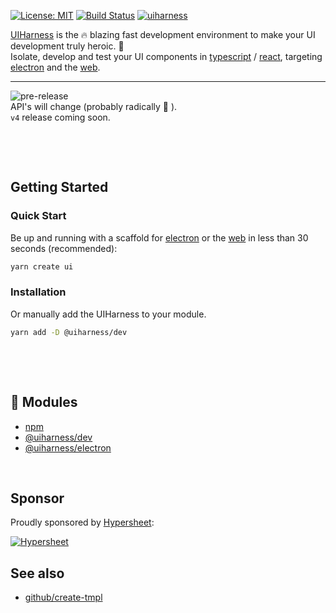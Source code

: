 [![License: MIT](https://img.shields.io/badge/License-MIT-blue.svg)](https://opensource.org/licenses/MIT)
[![Build Status](https://travis-ci.org/uiharness/uiharness.svg?branch=master)](https://travis-ci.org/uiharness/uiharness)
[![uiharness](https://user-images.githubusercontent.com/185555/52250326-2ff7a680-295c-11e9-9471-8a45b1e6b909.png)](https://uiharness.com)



[UIHarness]((https://uiharness.com)) is the 🔥 blazing fast development environment to make your UI development truly heroic. 🚀  
Isolate, develop and test your UI components in [typescript](https://www.typescriptlang.org/) / [react](https://reactjs.org/), targeting [electron](https://electronjs.org/) and the [web](https://developer.mozilla.org).  

----

![pre-release](https://img.shields.io/badge/Status-pre--release-orange.svg)  
API's will change (probably radically 🐷 ).  
`v4` release coming soon.

<p>&nbsp;</p>
<p>&nbsp;</p>



## Getting Started

### Quick Start
Be up and running with a scaffold for [electron](https://electronjs.org/) or the [web](https://developer.mozilla.org) in less than 30 seconds (recommended):

```bash
yarn create ui
```


### Installation
Or manually add the UIHarness to your module.  

```bash
yarn add -D @uiharness/dev
```




<p>&nbsp;</p>
<p>&nbsp;</p>


## 🔗 Modules
- [npm](https://www.npmjs.com/org/uiharness)
- [@uiharness/dev](/code/libs/dev/README.md)
- [@uiharness/electron](/code/libs/electron/README.md)

<p>&nbsp;</p>


## Sponsor
Proudly sponsored by [Hypersheet](https://hypersheet.io):

[![Hypersheet](https://user-images.githubusercontent.com/185555/51567641-944a4d00-1efc-11e9-8fab-8ad81862226c.png)](https://hypersheet.io)

## See also
- [github/create-tmpl](https://github.com/philcockfield/create-tmpl)

